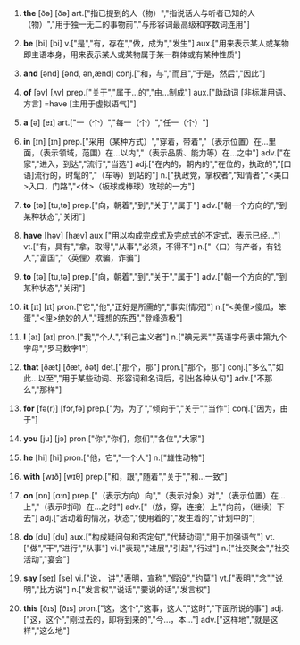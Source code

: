 1. **the**
[ðə]  [ðə]
art.["指已提到的人（物）","指说话人与听者已知的人（物）","用于独一无二的事物前","与形容词最高级和序数词连用"]  

2. **be**
[bi]  [bi]
v.["是","有，存在","做，成为","发生"]  aux.["用来表示某人或某物即主语本身，用来表示某人或某物属于某一群体或有某种性质"]  

3. **and**
[ənd]  [ənd, ən,ænd]
conj.["和，与","而且","于是，然后","因此"]  

4. **of**
[əv]  [ʌv]
prep.["关于","属于…的","由…制成"]  aux.["助动词  [非标准用语、方言] =have [主用于虚拟语气]"]  

5. **a**
[ə]  [eɪ]
art.["一（个）","每一（个）","任一（个）"]  

6. **in**
[ɪn]  [ɪn]
prep.["采用（某种方式）","穿着，带着","（表示位置）在…里面，（表示领域，范围）在…以内","（表示品质、能力等）在…之中"]  adv.["在家","进入，到达","流行","当选"]  adj.["在内的，朝内的","在位的，执政的","[口语]流行的，时髦的","（车等）到站的"]  n.["执政党，掌权者","知情者","<美口>入口，门路","<体>（板球或棒球）攻球的一方"]  

7. **to**
[tə]  [tu,tə]
prep.["向，朝着","到","关于","属于"]  adv.["朝一个方向的","到某种状态","关闭"]  

8. **have**
[həv]  [hæv]
aux.["用以构成完成式及完成式的不定式，表示已经…"]  vt.["有，具有","拿，取得","从事","必须，不得不"]  n.["〈口〉有产者，有钱人","富国","〈英俚〉欺骗，诈骗"]  

9. **to**
[tə]  [tu,tə]
prep.["向，朝着","到","关于","属于"]  adv.["朝一个方向的","到某种状态","关闭"]  

10. **it**
[ɪt]  [ɪt]
pron.["它","他","正好是所需的","事实[情况]"]  n.["<美俚>傻瓜，笨蛋","<俚>绝妙的人","理想的东西","登峰造极"]  

11. **I**
[aɪ]  [aɪ]
pron.["我","个人","利己主义者"]  n.["碘元素","英语字母表中第九个字母","罗马数字1"]  

12. **that**
[ðæt]  [ðæt, ðət]
det.["那个，那"]  pron.["那个，那"]  conj.["多么","如此…以至","用于某些动词、形容词和名词后，引出各种从句"]  adv.["不那么","那样"]  

13. **for**
[fə(r)]  [fɔr,fə]
prep.["为，为了","倾向于","关于","当作"]  conj.["因为，由于"]  

14. **you**
[ju]  [jə]
pron.["你","你们，您们","各位","大家"]  

15. **he**
[hi]  [hi]
pron.["他，它","一个人"]  n.["雄性动物"]  

16. **with**
[wɪð]  [wɪθ]
prep.["和，跟","随着","关于","和…一致"]  

17. **on**
[ɒn]  [ɑ:n]
prep.["（表示方向）向","（表示对象）对","（表示位置）在…上","（表示时间）在…之时"]  adv.["（放，穿，连接）上","向前，（继续）下去"]  adj.["活动着的情况，状态","使用着的","发生着的","计划中的"]  

18. **do**
[du]  [du]
aux.["构成疑问句和否定句","代替动词","用于加强语气"]  vt.["做","干","进行","从事"]  vi.["表现","进展","引起","行过"]  n.["社交聚会","社交活动","宴会"]  

19. **say**
[seɪ]  [se]
vi.["说， 讲","表明，宣称","假设","约莫"]  vt.["表明","念","说明","比方说"]  n.["发言权","说话","要说的话","发言权"]  

20. **this**
[ðɪs]  [ðɪs]
pron.["这，这个","这事，这人","这时","下面所说的事"]  adj.["这，这个","刚过去的，即将到来的","今…，本…"]  adv.["这样地","就是这样","这么地"]  

